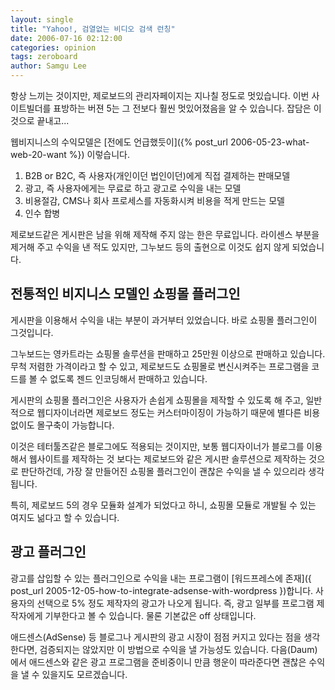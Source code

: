 ```yaml
---
layout: single
title: "Yahoo!, 검열없는 비디오 검색 런칭"
date: 2006-07-16 02:12:00
categories: opinion
tags: zeroboard
author: Samgu Lee
---
```


항상 느끼는 것이지만, 제로보드의 관리자페이지는 지나칠 정도로 멋있습니다. 이번 사이트빌더를 표방하는 버젼 5는 그 전보다 훨씬 멋있어졌음을 알 수 있습니다. 잡담은 이것으로 끝내고...

웹비지니스의 수익모델은 [전에도 언급했듯이]({% post_url 2006-05-23-what-web-20-want %}) 이렇습니다.

1. B2B or B2C, 즉 사용자(개인이던 법인이던)에게 직접 결제하는 판매모델
2. 광고, 즉 사용자에게는 무료로 하고 광고로 수익을 내는 모델
3. 비용절감, CMS나 회사 프로세스를 자동화시켜 비용을 적게 만드는 모델
4. 인수 합병

제로보드같은 게시판은 남을 위해 제작해 주지 않는 한은 무료입니다. 라이센스 부분을 제거해 주고 수익을 낸 적도 있지만, 그누보드 등의 출현으로 이것도 쉽지 않게 되었습니다.

## 전통적인 비지니스 모델인 쇼핑몰 플러그인

게시판을 이용해서 수익을 내는 부분이 과거부터 있었습니다. 바로 쇼핑몰 플러그인이 그것입니다.

그누보드는 영카트라는 쇼핑몰 솔루션을 판매하고 25만원 이상으로 판매하고 있습니다. 무척 저렴한 가격이라고 할 수 있고, 제로보드도 쇼핑몰로 변신시켜주는 프로그램을 코드를 볼 수 없도록 젠드 인코딩해서 판매하고 있습니다.

게시판의 쇼핑몰 플러그인은 사용자가 손쉽게 쇼핑몰을 제작할 수 있도록 해 주고, 일반적으로 웹디자이너라면 제로보드 정도는 커스터마이징이 가능하기 때문에 별다른 비용 없이도 몰구축이 가능합니다.

이것은 테터툴즈같은 블로그에도 적용되는 것이지만, 보통 웹디자이너가 블로그를 이용해서 웹사이트를 제작하는 것 보다는 제로보드와 같은 게시판 솔루션으로 제작하는 것으로 판단하건데, 가장 잘 만들어진 쇼핑몰 플러그인이 괜찮은 수익을 낼 수 있으리라 생각됩니다.

특히, 제로보드 5의 경우 모듈화 설계가 되었다고 하니, 쇼핑몰 모듈로 개발될 수 있는 여지도 넒다고 할 수 있습니다.

## 광고 플러그인

광고를 삽입할 수 있는 플러그인으로 수익을 내는 프로그램이 [워드프레스에 존재]({ post_url 2005-12-05-how-to-integrate-adsense-with-wordpress })합니다. 사용자의 선택으로 5% 정도 제작자의 광고가 나오게 됩니다. 즉, 광고 일부를 프로그램 제작자에게 기부한다고 볼 수 있습니다. 물론 기본값은 off 상태입니다.

애드센스(AdSense) 등 블로그나 게시판의 광고 시장이 점점 커지고 있다는 점을 생각한다면, 검증되지는 않았지만 이 방법으로 수익을 낼 가능성도 있습니다. 다음(Daum)에서 애드센스와 같은 광고 프로그램을 준비중이니 만큼 행운이 따라준다면 괜찮은 수익을 낼 수 있을지도 모르겠습니다.
